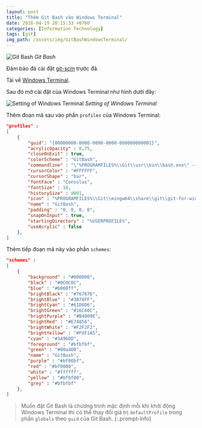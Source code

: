 ```yaml
---
layout: post
title: "Thêm Git Bash vào Windows Terminal"
date: 2016-04-19 20:15:33 +0700
categories: [Information Technology]
tags: [git]
img_path: /assets/img/GitBashWindowsTerminal/
---
```


![Git Bash](2019-11-26_14-59-51.png)
_Git Bash_

Đảm bảo đã cài đặt [git-scm](https://git-scm.com/downloads) trước đã.

Tải về [Windows Terminal](https://github.com/microsoft/terminal).

Sau đó mở cài đặt của Windows Terminal như hình dưới đây:

![Setting of Windows Terminal](2019-11-26_14-55-40.png)
_Setting of Windows Terminal_

Thêm đoạn mã sau vào phần `profiles` của Windows Terminal:
```json
"profiles" :
[
    {
        "guid": "{00000000-0000-0000-0000-000000000001}",
        "acrylicOpacity" : 0.75,
        "closeOnExit" : true,
        "colorScheme" : "GitBash",
        "commandline" : "\"%PROGRAMFILES%\\Git\\usr\\bin\\bash.exe\" --login -i -l",
        "cursorColor" : "#FFFFFF",
        "cursorShape" : "bar",
        "fontFace" : "Consolas",
        "fontSize" : 10,
        "historySize" : 9001,
        "icon" : "%PROGRAMFILES%\\Git\\mingw64\\share\\git\\git-for-windows.ico",
        "name" : "GitBash",
        "padding" : "0, 0, 0, 0",
        "snapOnInput" : true,
        "startingDirectory" : "%USERPROFILE%",
        "useAcrylic" : false
    },
]
```

Thêm tiếp đoạn mã này vào phần `schemes`:
```json
"schemes" :
[
    {
        "background" : "#000000",
        "black" : "#0C0C0C",
        "blue" : "#6060ff",
        "brightBlack" : "#767676",
        "brightBlue" : "#3B78FF",
        "brightCyan" : "#61D6D6",
        "brightGreen" : "#16C60C",
        "brightPurple" : "#B4009E",
        "brightRed" : "#E74856",
        "brightWhite" : "#F2F2F2",
        "brightYellow" : "#F9F1A5",
        "cyan" : "#3A96DD",
        "foreground" : "#bfbfbf",
        "green" : "#00a400",
        "name" : "GitBash",
        "purple" : "#bf00bf",
        "red" : "#bf0000",
        "white" : "#ffffff",
        "yellow" : "#bfbf00",
        "grey" : "#bfbfbf"
    },
]
```

> Muốn đặt Git Bash là chương trình mặc định mỗi khi khởi động Windows Terminal thì có thể thay đổi giá trị `defaultProfile` trong phần `globals` theo `guid` của Git Bash.
{:.prompt-info}

